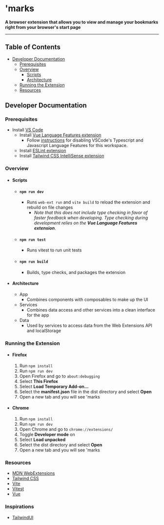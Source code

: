 # 'marks
**A browser extension that allows you to view and manage your bookmarks right from your browser's start page**

---
  

## Table of Contents

- [Developer Documentation](#developer-documentation)
  - [Prerequisites](#prerequisites)
  - [Overview](#overview)
    - [Scripts](#scripts)
    - [Architecture](#Architecture)
  - [Running the Extension](#running-the-extension)
  - [Resources](#resources)


## Developer Documentation

### Prerequisites
- Install [VS Code](https://code.visualstudio.com/download)
  - Install [Vue Language Features extension](https://marketplace.visualstudio.com/items?itemName=Vue.volar)
    - Follow [instructions](https://github.com/johnsoncodehk/volar/discussions/471#discussioncomment-1361669=) for disabling VSCode's Typescript and Javascript Language Features for this workspace.
  - Install [ESLint extension](https://marketplace.visualstudio.com/items?itemName=dbaeumer.vscode-eslint)
  - Install [Tailwind CSS IntelliSense extension](https://marketplace.visualstudio.com/items?itemName=bradlc.vscode-tailwindcss)

### Overview
- #### Scripts
  - #### `npm run dev`
    - Runs `web-ext run` and `vite build` to reload the extension and rebuild on file changes
      - *Note that this does not include type checking in favor of faster feedback when developing. Type checking during development relies on the **Vue Language Features extension***.
  - #### `npm run test`
    - Runs vitest to run unit tests
  - #### `npm run build`
    - Builds, type checks, and packages the extension
- #### Architecture
  - App
    - Combines components with composables to make up the UI
  - Services
    - Combines data access and other services into a clean interface for the app
  - Data
    - Used by services to access data from the Web Extensions API and localStorage
### Running the Extension
- #### Firefox
  1. Run `npm install`
  1. Run `npm run dev`
  1. Open Firefox and go to `about:debugging`
  1. Select **This Firefox**
  1. Select **Load Temporary Add-on...**
  1. Select the **manifest.json** file in the dist directory and select **Open**
  1. Open a new tab and you will see 'marks
- #### Chrome
  1. Run `npm install`
  1. Run `npm run dev`
  1. Open Chrome and go to `chrome://extensions/`
  1. Toggle **Developer mode** on
  1. Select **Load unpacked**
  1. Select the dist directory and select **Open**
  1. Open a new tab and you will see 'marks

### Resources
- [MDN WebExtensions](https://developer.mozilla.org/en-US/docs/Mozilla/Add-ons/WebExtensions)
- [Tailwind CSS](https://tailwindcss.com/)
- [Vite](https://vitejs.dev/)
- [Vitest](https://vitest.dev/)
- [Vue](https://vuejs.org/)

### Inspirations
- [TailwindUI](https://tailwindui.com/)
